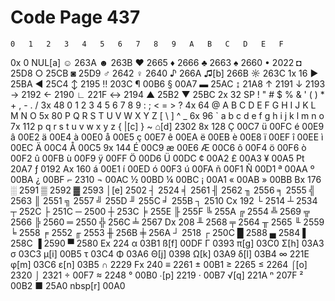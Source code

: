 # Code Page 437

	0	1	2	3	4	5	6	7	8	9	A	B	C	D	E	F
0x
0	NUL[a]	☺
263A	☻
263B	♥
2665	♦
2666	♣
2663	♠
2660	•
2022	◘
25D8	○
25CB	◙
25D9	♂
2642	♀
2640	♪
266A	♫[b]
266B	☼
263C
1x
16	►
25BA	◄
25C4	↕
2195	‼
203C	¶
00B6	§
00A7	▬
25AC	↨
21A8	↑
2191	↓
2193	→
2192	←
2190	∟
221F	↔
2194	▲
25B2	▼
25BC
2x
32	 SP 	!	"	#	$	%	&	'	(	)	*	+	,	-	.	/
3x
48	0	1	2	3	4	5	6	7	8	9	:	;	<	=	>	?
4x
64	@	A	B	C	D	E	F	G	H	I	J	K	L	M	N	O
5x
80	P	Q	R	S	T	U	V	W	X	Y	Z	[	\	]	^	_
6x
96	`	a	b	c	d	e	f	g	h	i	j	k	l	m	n	o
7x
112	p	q	r	s	t	u	v	w	x	y	z	{	|[c]	}	~	⌂[d]
2302
8x
128	Ç
00C7	ü
00FC	é
00E9	â
00E2	ä
00E4	à
00E0	å
00E5	ç
00E7	ê
00EA	ë
00EB	è
00E8	ï
00EF	î
00EE	ì
00EC	Ä
00C4	Å
00C5
9x
144	É
00C9	æ
00E6	Æ
00C6	ô
00F4	ö
00F6	ò
00F2	û
00FB	ù
00F9	ÿ
00FF	Ö
00D6	Ü
00DC	¢
00A2	£
00A3	¥
00A5	₧
20A7	ƒ
0192
Ax
160	á
00E1	í
00ED	ó
00F3	ú
00FA	ñ
00F1	Ñ
00D1	ª
00AA	º
00BA	¿
00BF	⌐
2310	¬
00AC	½
00BD	¼
00BC	¡
00A1	«
00AB	»
00BB
Bx
176	░
2591	▒
2592	▓
2593	│[e]
2502	┤
2524	╡
2561	╢
2562	╖
2556	╕
2555	╣
2563	║
2551	╗
2557	╝
255D	╜
255C	╛
255B	┐
2510
Cx
192	└
2514	┴
2534	┬
252C	├
251C	─
2500	┼
253C	╞
255E	╟
255F	╚
255A	╔
2554	╩
2569	╦
2566	╠
2560	═
2550	╬
256C	╧
2567
Dx
208	╨
2568	╤
2564	╥
2565	╙
2559	╘
2558	╒
2552	╓
2553	╫
256B	╪
256A	┘
2518	┌
250C	█
2588	▄
2584	▌
258C	▐
2590	▀
2580
Ex
224	α
03B1	ß[f]
00DF	Γ
0393	π[g]
03C0	Σ[h]
03A3	σ
03C3	µ[i]
00B5	τ
03C4	Φ
03A6	Θ[j]
0398	Ω[k]
03A9	δ[l]
03B4	∞
221E	φ[m]
03C6	ε[n]
03B5	∩
2229
Fx
240	≡
2261	±
00B1	≥
2265	≤
2264	⌠[o]
2320	⌡
2321	÷
00F7	≈
2248	°
00B0	∙[p]
2219	·
00B7	√[q]
221A	ⁿ
207F	²
00B2	■
25A0	nbsp[r]
00A0
